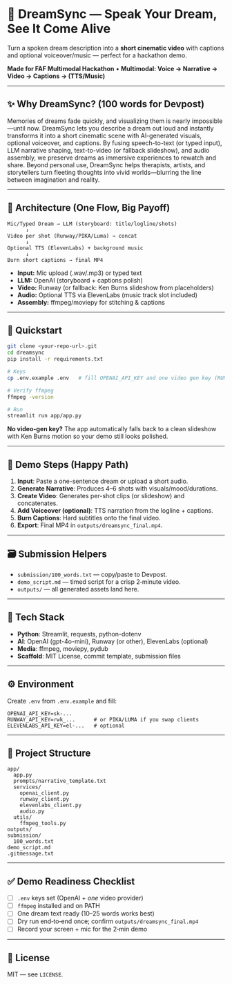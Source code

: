 # 🌙 DreamSync — Speak Your Dream, See It Come Alive

Turn a spoken dream description into a **short cinematic video** with captions and optional voiceover/music — perfect for a hackathon demo.

**Made for FAF Multimodal Hackathon** • **Multimodal: Voice → Narrative → Video → Captions → (TTS/Music)**

---

## ✨ Why DreamSync? (100 words for Devpost)
Memories of dreams fade quickly, and visualizing them is nearly impossible—until now. DreamSync lets you describe a dream out loud and instantly transforms it into a short cinematic scene with AI-generated visuals, optional voiceover, and captions. By fusing speech-to-text (or typed input), LLM narrative shaping, text-to-video (or fallback slideshow), and audio assembly, we preserve dreams as immersive experiences to rewatch and share. Beyond personal use, DreamSync helps therapists, artists, and storytellers turn fleeting thoughts into vivid worlds—blurring the line between imagination and reality.

---

## 🧩 Architecture (One Flow, Big Payoff)
```
Mic/Typed Dream → LLM (storyboard: title/logline/shots)
      ↓
Video per shot (Runway/PIKA/Luma) → concat
      ↓
Optional TTS (ElevenLabs) + background music
      ↓
Burn short captions → final MP4
```

- **Input:** Mic upload (.wav/.mp3) or typed text
- **LLM:** OpenAI (storyboard + captions polish)
- **Video:** Runway (or fallback: Ken Burns slideshow from placeholders)
- **Audio:** Optional TTS via ElevenLabs (music track slot included)
- **Assembly:** ffmpeg/moviepy for stitching & captions

---

## 🚀 Quickstart
```bash
git clone <your-repo-url>.git
cd dreamsync
pip install -r requirements.txt

# Keys
cp .env.example .env   # fill OPENAI_API_KEY and one video gen key (RUNWAY_API_KEY, etc.)

# Verify ffmpeg
ffmpeg -version

# Run
streamlit run app/app.py
```

**No video-gen key?** The app automatically falls back to a clean slideshow with Ken Burns motion so your demo still looks polished.

---

## 🧪 Demo Steps (Happy Path)
1. **Input**: Paste a one-sentence dream or upload a short audio.
2. **Generate Narrative**: Produces 4–6 shots with visuals/mood/durations.
3. **Create Video**: Generates per-shot clips (or slideshow) and concatenates.
4. **Add Voiceover (optional)**: TTS narration from the logline + captions.
5. **Burn Captions**: Hard subtitles onto the final video.
6. **Export**: Final MP4 in `outputs/dreamsync_final.mp4`.

---

## 🗃 Submission Helpers
- `submission/100_words.txt` — copy/paste to Devpost.
- `demo_script.md` — timed script for a crisp 2‑minute video.
- `outputs/` — all generated assets land here.

---

## 🧱 Tech Stack
- **Python**: Streamlit, requests, python-dotenv
- **AI**: OpenAI (gpt-4o-mini), Runway (or other), ElevenLabs (optional)
- **Media**: ffmpeg, moviepy, pydub
- **Scaffold**: MIT License, commit template, submission files

---

## ⚙️ Environment
Create `.env` from `.env.example` and fill:
```
OPENAI_API_KEY=sk-...
RUNWAY_API_KEY=rwk_...      # or PIKA/LUMA if you swap clients
ELEVENLABS_API_KEY=el-...   # optional
```

---

## 🧭 Project Structure
```
app/
  app.py
  prompts/narrative_template.txt
  services/
    openai_client.py
    runway_client.py
    elevenlabs_client.py
    audio.py
  utils/
    ffmpeg_tools.py
outputs/
submission/
  100_words.txt
demo_script.md
.gitmessage.txt
```

---

## ✅ Demo Readiness Checklist
- [ ] `.env` keys set (OpenAI + *one* video provider)
- [ ] `ffmpeg` installed and on PATH
- [ ] One dream text ready (10–25 words works best)
- [ ] Dry run end‑to‑end once; confirm `outputs/dreamsync_final.mp4`
- [ ] Record your screen + mic for the 2‑min demo

---

## 📝 License
MIT — see `LICENSE`.